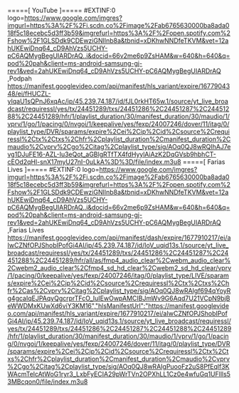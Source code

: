 =====[ YouTube ]=====
#EXTINF:0 logo=https://www.google.com/imgres?imgurl=https%3A%2F%2Fi.scdn.co%2Fimage%2Fab6765630000ba8ada018f5c18ecebc5d3ff3b59&imgrefurl=https%3A%2F%2Fopen.spotify.com%2Fshow%2F1GLSDdk9CDEwziGNIlnb8a&tbnid=xDKhwNNDfeTKVM&vet=12ahUKEwiDnq64_cD9AhVzs5UCHY-pC6AQMygBegUIARDrAQ..i&docid=66v2me6p9ZsHAM&w=640&h=640&q=pod%20pah&client=ms-android-samsung-gj-rev1&ved=2ahUKEwiDnq64_cD9AhVzs5UCHY-pC6AQMygBegUIARDrAQ ,Podpah
https://manifest.googlevideo.com/api/manifest/hls_variant/expire/1677904348/ei/fHUCZL-yIqaU1sQPnJ6xqAc/ip/45.239.74.187/id/fJL0rkHT65w.1/source/yt_live_broadcast/requiressl/yes/tx/24451289/txs/24451286%2C24451287%2C24451288%2C24451289/hfr/1/playlist_duration/30/manifest_duration/30/maudio/1/vprv/1/go/1/pacing/0/nvgoi/1/keepalive/yes/fexp/24007246/dover/11/itag/0/playlist_type/DVR/sparams/expire%2Cei%2Cip%2Cid%2Csource%2Crequiressl%2Ctx%2Ctxs%2Chfr%2Cplaylist_duration%2Cmanifest_duration%2Cmaudio%2Cvprv%2Cgo%2Citag%2Cplaylist_type/sig/AOq0QJ8wRQIhAJ7evg1DJuFE16-AZL-Iu3eQot_aGBlgRTfTX4fdHyylAiAzK2DqGVsb9hbhCT-cEOd2qHl-snX17myU27nI-0uLkA%3D%3D/file/index.m3u8
=====[ Farias Lives ]=====
#EXTINF:0 logo=https://www.google.com/imgres?imgurl=https%3A%2F%2Fi.scdn.co%2Fimage%2Fab6765630000ba8ada018f5c18ecebc5d3ff3b59&imgrefurl=https%3A%2F%2Fopen.spotify.com%2Fshow%2F1GLSDdk9CDEwziGNIlnb8a&tbnid=xDKhwNNDfeTKVM&vet=12ahUKEwiDnq64_cD9AhVzs5UCHY-pC6AQMygBegUIARDrAQ..i&docid=66v2me6p9ZsHAM&w=640&h=640&q=pod%20pah&client=ms-android-samsung-gj-rev1&ved=2ahUKEwiDnq64_cD9AhVzs5UCHY-pC6AQMygBegUIARDrAQ ,Farias Lives
https://manifest.googlevideo.com/api/manifest/dash/expire/1677910217/ei/aIwCZNfOPJShobIPofGi4AI/ip/45.239.74.187/id/IoV_uqid13s.1/source/yt_live_broadcast/requiressl/yes/tx/24451289/txs/24451286%2C24451287%2C24451288%2C24451289/hfr/all/as/fmp4_audio_clear%2Cwebm_audio_clear%2Cwebm2_audio_clear%2Cfmp4_sd_hd_clear%2Cwebm2_sd_hd_clear/vprv/1/pacing/0/keepalive/yes/fexp/24007246/itag/0/playlist_type/LIVE/sparams/expire%2Cei%2Cip%2Cid%2Csource%2Crequiressl%2Ctx%2Ctxs%2Chfr%2Cas%2Cvprv%2Citag%2Cplaylist_type/sig/AOq0QJ8wRAIgf694qYoyRg4gcaIqEJPAqyQgcrprTFcO_IuIEwOwpAMCIBJmWv9G6Aqd7U21VCpN9bjBeWWDMxKUwXd6viY3KM16","hlsManifestUrl":"https://manifest.googlevideo.com/api/manifest/hls_variant/expire/1677910217/ei/aIwCZNfOPJShobIPofGi4AI/ip/45.239.74.187/id/IoV_uqid13s.1/source/yt_live_broadcast/requiressl/yes/tx/24451289/txs/24451286%2C24451287%2C24451288%2C24451289/hfr/1/playlist_duration/30/manifest_duration/30/maudio/1/vprv/1/go/1/pacing/0/nvgoi/1/keepalive/yes/fexp/24007246/dover/11/itag/0/playlist_type/DVR/sparams/expire%2Cei%2Cip%2Cid%2Csource%2Crequiressl%2Ctx%2Ctxs%2Chfr%2Cplaylist_duration%2Cmanifest_duration%2Cmaudio%2Cvprv%2Cgo%2Citag%2Cplaylist_type/sig/AOq0QJ8wRAIgPuooFz2uS8PfEqlf3KWAcmTelcAtWoG1ryr3_LxbFyECIA29pWrTVn2OPXhLL1Cz0e4wfuGq1UFllls53MBcqon0/file/index.m3u8
